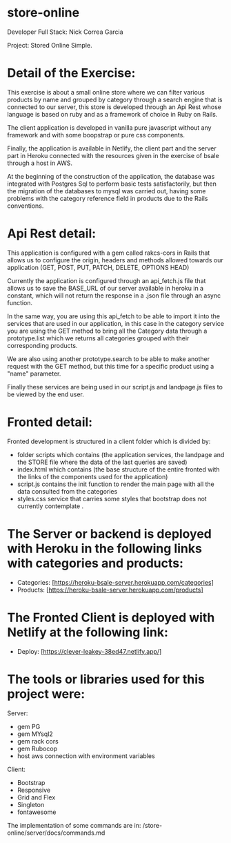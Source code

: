# store-online

Developer Full Stack: Nick Correa Garcia

Project: Stored Online Simple.

# Detail of the Exercise:

This exercise is about a small online store where we can filter various products by name and grouped by category through a search engine that is connected to our server, this store is developed through an Api Rest whose language is based on ruby ​​and as a framework of choice in Ruby on Rails.

The client application is developed in vanilla pure javascript without any framework and with some boopstrap or pure css components.

Finally, the application is available in Netlify, the client part and the server part in Heroku connected with the resources given in the exercise of bsale through a host in AWS.

At the beginning of the construction of the application, the database was integrated with Postgres Sql to perform basic tests satisfactorily, but then the migration of the databases to mysql was carried out, having some problems with the category reference field in products due to the Rails conventions.

# Api Rest detail:

This application is configured with a gem called rakcs-cors in Rails that allows us to configure the origin, headers and methods allowed towards our application (GET, POST, PUT, PATCH, DELETE, OPTIONS HEAD)

Currently the application is configured through an api_fetch.js file that allows us to save the BASE_URL of our server available in heroku in a constant, which will not return the response in a .json file through an async function.

In the same way, you are using this api_fetch to be able to import it into the services that are used in our application, in this case in the category service you are using the GET method to bring all the Category data through a prototype.list which we returns all categories grouped with their corresponding products.

We are also using another prototype.search to be able to make another request with the GET method, but this time for a specific product using a "name" parameter.

Finally these services are being used in our script.js and landpage.js files to be viewed by the end user.

# Fronted detail:

Fronted development is structured in a client folder which is divided by:

- folder scripts which contains (the application services, the landpage and the STORE file where the data of the last queries are saved)
- index.html which contains (the base structure of the entire fronted with the links of the components used for the application)
- script.js contains the init function to render the main page with all the data consulted from the categories
- styles.css service that carries some styles that bootstrap does not currently contemplate .

# The Server or backend is deployed with Heroku in the following links with categories and products:

- Categories: [https://heroku-bsale-server.herokuapp.com/categories]
- Products: [https://heroku-bsale-server.herokuapp.com/products]

# The Fronted Client is deployed with Netlify at the following link:

- Deploy: [https://clever-leakey-38ed47.netlify.app/]

# The tools or libraries used for this project were:

Server:

- gem PG
- gem MYsql2
- gem rack cors
- gem Rubocop
- host aws connection with environment variables

Client:

- Bootstrap
- Responsive
- Grid and Flex
- Singleton
- fontawesome

The implementation of some commands are in:
/store-online/server/docs/commands.md
